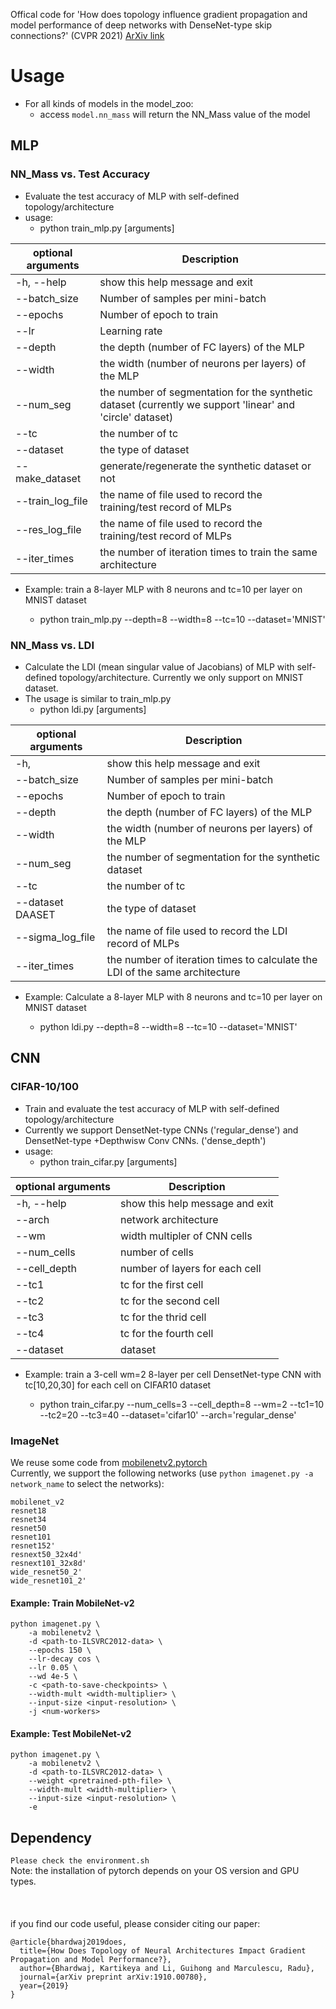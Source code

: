 Offical code for 'How does topology influence gradient propagation and model performance of deep networks with DenseNet-type skip connections?' (CVPR 2021) [ArXiv link](https://arxiv.org/pdf/1910.00780.pdf)

# Usage
- For all kinds of models in the model_zoo: 
    - access ```model.nn_mass``` will return the NN_Mass value of the model 
## MLP
### NN_Mass vs. Test Accuracy
- Evaluate the test accuracy of MLP with self-defined topology/architecture
- usage: 
    - python train_mlp.py  [arguments]

| optional arguments | Description |
| ----------- | ----------- |
  | -h, --help      |      show this help message and exit |
  | --batch_size    | Number of samples per mini-batch |
  | --epochs        | Number of epoch to train |
  | --lr            |     Learning rate |
  | --depth         |  the depth (number of FC layers) of the MLP |
  | --width         |  the width (number of neurons per layers) of the MLP |
  | --num_seg       | the number of segmentation for the synthetic dataset (currently we support 'linear' and 'circle' dataset)|
  | --tc            |     the number of tc |
  | --dataset       | the type of dataset |
  | --make_dataset   |      generate/regenerate the synthetic dataset or not |
  | --train_log_file |   the name of file used to record the training/test record of MLPs |
  | --res_log_file  | the name of file used to record the training/test record of MLPs |
  | --iter_times  | the number of iteration times to train the same architecture |


- Example: train a 8-layer MLP with 8 neurons and tc=10 per layer on MNIST dataset

    * python train_mlp.py --depth=8 --width=8 --tc=10 --dataset='MNIST' 


### NN_Mass vs. LDI
- Calculate the LDI (mean singular value of Jacobians) of MLP with self-defined topology/architecture. Currently we only support on MNIST dataset. 
- The usage is similar to train_mlp.py
    - python ldi.py  [arguments]

| optional arguments | Description |
| ----------- | ----------- |
|   -h,           |  show this help message and exit
|   --batch_size     |      Number of samples per mini-batch
|   --epochs      |      Number of epoch to train
|   --depth         |     the depth (number of FC layers) of the MLP
|   --width          |    the width (number of neurons per layers) of the MLP
|   --num_seg      |    the number of segmentation for the synthetic dataset
|   --tc                |    the number of tc
|   --dataset DAASET     |    the type of dataset
|   --sigma_log_file     |    the name of file used to record the LDI record of MLPs
|   --iter_times      |   the number of iteration times to calculate the LDI of  the same architecture

- Example: Calculate a 8-layer MLP with 8 neurons and tc=10 per layer on MNIST dataset

    * python ldi.py --depth=8 --width=8 --tc=10 --dataset='MNIST' 

## CNN
### CIFAR-10/100
- Train and evaluate the test accuracy of MLP with self-defined topology/architecture
- Currently we support DensetNet-type CNNs ('regular_dense') and DensetNet-type +Depthwisw Conv CNNs. ('dense_depth')
- usage: 
    - python train_cifar.py  [arguments]

| optional arguments | Description |
| ----------- | ----------- |
  | -h, --help      |      show this help message and exit |
  |--arch          |  network architecture |
  |--wm              |  width multipler of CNN cells|
  |--num_cells  |                        number of cells|
  | --cell_depth  |                        number of layers for each cell|
  |--tc1        |      tc for the first cell|
  |--tc2        |      tc for the second cell|
  |--tc3         |     tc for the thrid cell|
  |--tc4        |      tc for the fourth cell|
|--dataset  |    dataset|
- Example: train a 3-cell wm=2 8-layer per cell DensetNet-type CNN with tc[10,20,30] for each cell on CIFAR10 dataset

    * python train_cifar.py --num_cells=3 --cell_depth=8 --wm=2 --tc1=10 --tc2=20 --tc3=40 --dataset='cifar10' --arch='regular_dense'

### ImageNet
We reuse some code from [mobilenetv2.pytorch](https://github.com/d-li14/mobilenetv2.pytorch)\
Currently, we support the following networks (use ```python imagenet.py -a network_name``` to select the networks):
```
mobilenet_v2
resnet18
resnet34
resnet50
resnet101
resnet152' 
resnext50_32x4d' 
resnext101_32x8d' 
wide_resnet50_2'  
wide_resnet101_2' 
```

#### Example: Train MobileNet-v2
```
python imagenet.py \
    -a mobilenetv2 \
    -d <path-to-ILSVRC2012-data> \
    --epochs 150 \
    --lr-decay cos \
    --lr 0.05 \
    --wd 4e-5 \
    -c <path-to-save-checkpoints> \
    --width-mult <width-multiplier> \
    --input-size <input-resolution> \
    -j <num-workers>
```

####  Example: Test MobileNet-v2
```shell
python imagenet.py \
    -a mobilenetv2 \
    -d <path-to-ILSVRC2012-data> \
    --weight <pretrained-pth-file> \
    --width-mult <width-multiplier> \
    --input-size <input-resolution> \
    -e
```
## Dependency
```Please check the environment.sh ```\
Note: the installation of pytorch depends on your OS version and GPU types.
\
\
\
\
if you find our code useful, please consider citing our paper:
```
@article{bhardwaj2019does,
  title={How Does Topology of Neural Architectures Impact Gradient Propagation and Model Performance?},
  author={Bhardwaj, Kartikeya and Li, Guihong and Marculescu, Radu},
  journal={arXiv preprint arXiv:1910.00780},
  year={2019}
}
```

